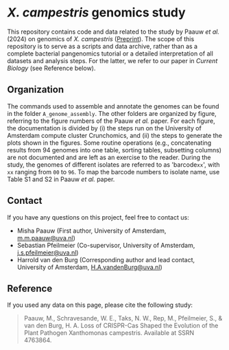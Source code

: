 # *X. campestris* genomics study

This repository contains code and data related to the study by Paauw *et al.* (2024) on genomics of *X. campestris* ([Preprint](https://papers.ssrn.com/sol3/papers.cfm?abstract_id=4763864)). The scope of this repository is to serve as a scripts and data archive, rather than as a complete bacterial pangenomics tutorial or a detailed interpretation of all datasets and analysis steps. For the latter, we refer to our paper in *Current Biology* (see Reference below).

## Organization

The commands used to assemble and annotate the genomes can be found in the folder `A_genome_assembly`. The other folders are organized by figure, referring to the figure numbers of the Paauw *et al.* paper. For each figure, the documentation is divided by (i) the steps run on the University of Amsterdam compute cluster Crunchomics, and (ii) the steps to generate the plots shown in the figures. Some routine operations (e.g., concatenating results from 94 genomes into one table, sorting tables, subsetting columns) are not documented and are left as an exercise to the reader. During the study, the genomes of different isolates are referred to as 'barcode`xx`', with `xx` ranging from `00` to `96`. To map the barcode numbers to isolate name, use Table S1 and S2 in Paauw *et al.* paper.

## Contact

If you have any questions on this project, feel free to contact us:

* Misha Paauw (First author, University of Amsterdam, m.m.paauw@uva.nl)
* Sebastian Pfeilmeier (Co-supervisor, University of Amsterdam, j.s.pfeilmeier@uva.nl)
* Harrold van den Burg (Corresponding author and lead contact, University of Amsterdam, H.A.vandenBurg@uva.nl)

## Reference

If you used any data on this page, please cite the following study:

> Paauw, M., Schravesande, W. E., Taks, N. W., Rep, M., Pfeilmeier, S., & van den Burg, H. A. Loss of CRISPR-Cas Shaped the Evolution of the Plant Pathogen Xanthomonas campestris. Available at SSRN 4763864.
